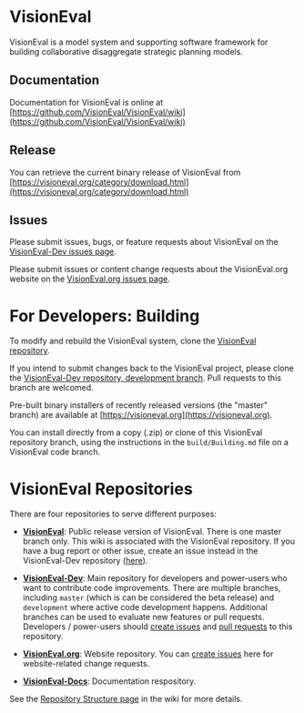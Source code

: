 # VisionEval

VisionEval is a model system and supporting software framework for building collaborative disaggregate strategic planning models.  

## Documentation

Documentation for VisionEval is online at [https://github.com/VisionEval/VisionEval/wiki](https://github.com/VisionEval/VisionEval/wiki)

## Release

You can retrieve the current binary release of VisionEval from [https://visioneval.org/category/download.html](https://visioneval.org/category/download.html)

## Issues

Please submit issues, bugs, or feature requests about VisionEval on the [VisionEval-Dev issues page](https://github.com/VisionEval/VisionEval-Dev/issues). 

Please submit issues or content change requests about the VisionEval.org website on the [VisionEval.org issues page](https://github.com/VisionEval/VisionEval.org/issues).

# For Developers: Building 

To modify and rebuild the VisionEval system, clone the [VisionEval repository](https://github.com/VisionEval/VisionEval). 

If you intend to submit changes back to the VisionEval project, please clone the [VisionEval-Dev repository, development branch](https://github.com/VisionEval/VisionEval-Dev/tree/development). Pull requests to this branch are welcomed.

Pre-built binary installers of recently released versions (the "master" branch) are available at
[https://visioneval.org](https://visioneval.org).

You can install directly from a copy (.zip) or clone of this VisionEval repository branch, using the
instructions in the `build/Building.md` file on a VisionEval code branch.

# VisionEval Repositories

There are four repositories to serve different purposes:
 - **[VisionEval](https://github.com/VisionEval/VisionEval)**: Public release version of VisionEval. There is one master branch only. This wiki is associated with the VisionEval repository. If you have a bug report or other issue, create an issue instead in the VisionEval-Dev repository ([here](https://github.com/VisionEval/VisionEval-Dev/issues)).
 
 - **[VisionEval-Dev](https://github.com/VisionEval/VisionEval-Dev)**: Main repository for developers and power-users who want to contribute code improvements. There are multiple branches, including `master` (which is can be considered the beta release) and `development` where active code development happens. Additional branches can be used to evaluate new features or pull requests. Developers / power-users should [create issues](https://github.com/VisionEval/VisionEval-Dev/issues) and [pull requests](https://github.com/VisionEval/VisionEval-Dev/pulls) to this repository.
 
 - **[VisionEval.org](https://github.com/VisionEval/VisionEval.org)**: Website repository. You can [create issues](https://github.com/VisionEval/VisionEval.org/issues) here for website-related change requests.
 
 - **[VisionEval-Docs](https://github.com/VisionEval/VisionEval-Docs)**: Documentation respository. 

See the [Repository Structure page](https://github.com/VisionEval/VisionEval/wiki/Repository-Structure) in the wiki for more details.

